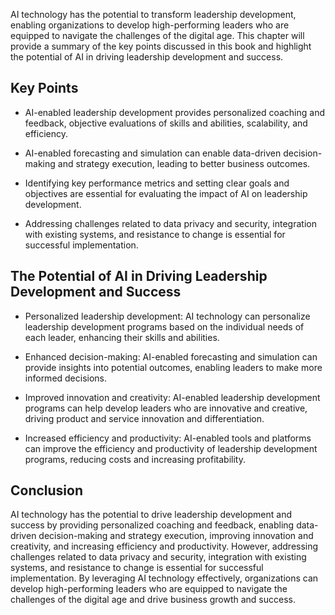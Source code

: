 

AI technology has the potential to transform leadership development, enabling organizations to develop high-performing leaders who are equipped to navigate the challenges of the digital age. This chapter will provide a summary of the key points discussed in this book and highlight the potential of AI in driving leadership development and success.

Key Points
----------

* AI-enabled leadership development provides personalized coaching and feedback, objective evaluations of skills and abilities, scalability, and efficiency.

* AI-enabled forecasting and simulation can enable data-driven decision-making and strategy execution, leading to better business outcomes.

* Identifying key performance metrics and setting clear goals and objectives are essential for evaluating the impact of AI on leadership development.

* Addressing challenges related to data privacy and security, integration with existing systems, and resistance to change is essential for successful implementation.

The Potential of AI in Driving Leadership Development and Success
-----------------------------------------------------------------

* Personalized leadership development: AI technology can personalize leadership development programs based on the individual needs of each leader, enhancing their skills and abilities.

* Enhanced decision-making: AI-enabled forecasting and simulation can provide insights into potential outcomes, enabling leaders to make more informed decisions.

* Improved innovation and creativity: AI-enabled leadership development programs can help develop leaders who are innovative and creative, driving product and service innovation and differentiation.

* Increased efficiency and productivity: AI-enabled tools and platforms can improve the efficiency and productivity of leadership development programs, reducing costs and increasing profitability.

Conclusion
----------

AI technology has the potential to drive leadership development and success by providing personalized coaching and feedback, enabling data-driven decision-making and strategy execution, improving innovation and creativity, and increasing efficiency and productivity. However, addressing challenges related to data privacy and security, integration with existing systems, and resistance to change is essential for successful implementation. By leveraging AI technology effectively, organizations can develop high-performing leaders who are equipped to navigate the challenges of the digital age and drive business growth and success.
